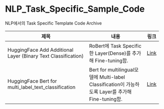# NLP_Task_Specific_Sample_Code
NLP에서의 Task Specific Template Code Archive


|제목|내용|링크|
|---|---|---|
|HuggingFace Add Additional Layer (Binary Text Classification)|RoBert에 Task Specific한 Layer(Dense)를 추가해 Fine-tuning함.|[Link](https://github.com/gkswns3708/NLP_Task_Specific_Sample_Code/tree/main/HuggingFace%20Add%20Additional%20Layer%20(Binary%20Text%20Classification))|
|HuggingFace Bert for multi_label_text_classification|Bert for multilingual모델에 Multi-label Classification이 가능하도록 Layer를 추가해 Fine-tuning함.|[Link](https://github.com/gkswns3708/NLP_Task_Specific_Sample_Code/tree/main/HuggingFace%20Bert%20for%20multi_label_text_classification)|
